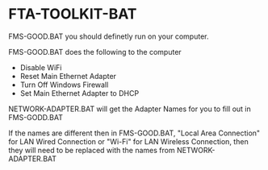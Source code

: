 # FTA-TOOLKIT-BAT

FMS-GOOD.BAT you should definetly run on your computer.

FMS-GOOD.BAT does the following to the computer
- Disable WiFi
- Reset Main Ethernet Adapter
- Turn Off Windows Firewall
- Set Main Ethernet Adapter to DHCP

NETWORK-ADAPTER.BAT will get the Adapter Names for you to fill out in FMS-GODD.BAT

If the names are different then in FMS-GOOD.BAT, "Local Area Connection" for LAN Wired Connection or "Wi-Fi" for LAN Wireless Connection, then they will need to be replaced with the names from NETWORK-ADAPTER.BAT
